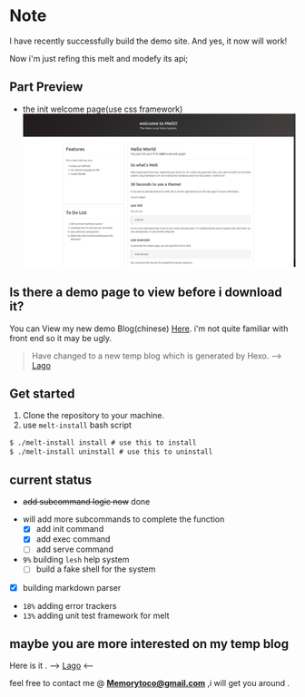 # Note

I have recently successfully build the demo site. And yes, it now will work!

Now i'm just refing this melt and modefy its api;

## Part Preview
- the init welcome page(use css framework)
![welcome](welcomePreview.png)

## Is there a demo page to view before i download it?

You can View my new demo Blog(chinese) [Here](http://mexlago.me).
i'm not quite familiar with front end so it may be ugly.

> Have changed to a new temp blog which is generated by Hexo. --> [Lago](https://memorytoco.github.io/Lago/)

## Get started
1. Clone the repository to your machine.
2. use `melt-install` bash script

```shell
$ ./melt-install install # use this to install
$ ./melt-install uninstall # use this to uninstall
```

## current status
- ~~add subcommand logic now~~ done
* will add more subcommands to complete the function
  - [x] add init command
  - [x] add exec command
  - [ ] add serve command
* `9%` building `lesh` help system
  - [ ] build a fake shell for the system
* [x] building markdown parser
* `18%` adding error trackers
* `13%` adding unit test framework for melt

## maybe you are more interested on my temp blog

Here is it . --> [Lago](https://memorytoco.github.io/Lago/) <--

feel free to contact me @ **Memorytoco@gmail.com** ,i will get you around .
